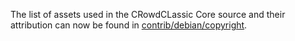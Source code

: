 The list of assets used in the CRowdCLassic Core source and their attribution can now be found in [contrib/debian/copyright](../contrib/debian/copyright).
